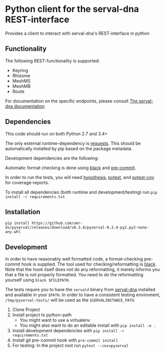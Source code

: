 # Python client for the serval-dna REST-interface

Provides a client to interact with serval-dna's REST-interface in python

## Functionality

The following REST-functionality is supported:

- Keyring
- Rhizome
- MeshMS
- MeshMB
- Route

For documentation on the specific endpoints, please consult [The serval-dna documentation](https://github.com/servalproject/serval-dna/blob/development/doc/REST-API.md)

## Dependencies

This code should run on both Python 2.7 and 3.4+

The only external runtime-dependency is [requests](https://github.com/requests/requests). This should be automatically installed by pip based on the package metadata.

Development dependencies are the following:

Automatic format checking is done using [black](https://github.com/ambv/black) and [pre-commit](https://github.com/pre-commit/pre-commit).

In order to run the tests, you will need [hypothesis](https://github.com/HypothesisWorks/hypothesis-python), [pytest](https://github.com/pytest-dev/pytest), and [pytest-cov](https://github.com/pytest-dev/pytest-cov) for coverage-reports.

To install all dependencies (both runtime and development/testing) run `pip install -r requirements.txt`

## Installation

`pip install https://github.com/umr-ds/pyserval/releases/download/v0.3.4/pyserval-0.3.4-py2.py3-none-any.whl`

## Development

In order to have reasonably well formatted code, a format-checking pre-commit hook is supplied. The tool used for checking/reformatting is [black](https://github.com/ambv/black). Note that the hook itself does not do any reformatting, it merely informs you that a file is not properly formatted. You need to do the reformatting yourself using `black $FILEPATH`.

The tests require you to have the `servald` binary from [serval-dna](https://github.com/servalproject/serval-dna) installed and available in your `$PATH`. In order to have a consistent testing enviroment, `/tmp/pyserval-tests/` will be used as the `$SERVALINSTANCE_PATH`.

1. Clone Project
2. Install project to python-path
    - You might want to use a virtualenv
    - You might also want to do an editable install with `pip install -e .`
3. Install development dependencies with `pip install -r requirements.txt`
4. Install git pre-commit hook with `pre-commit install`
5. For testing: In the project root run `pytest --cov=pyserval`
